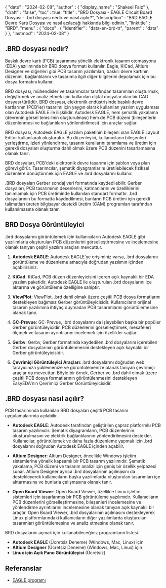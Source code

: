 {
  "date" : "2024-02-08",
  "author" : {
    "display_name" : "Shakeel Faiz"
},
  "draft" : "false",
  "toc" : true,
  "title" : "BRD Dosyası - EAGLE Circuit Board Dosyası - .brd dosyası nedir ve nasıl açılır?",
  "description" : "BRD EAGLE Devre Kartı Dosyası ve nasıl açılacağı hakkında bilgi edinin.",
  "linktitle" : "BRD",
  "menu" : {
    "docs" : {
      "identifier" : "data-en-brd-tr",
      "parent" : "data"
}
},
  "lastmod" : "2024-02-08"
}

## .BRD dosyası nedir?

Baskılı devre kartı (PCB) tasarımına yönelik elektronik tasarım otomasyonu (EDA) yazılımında bir BRD dosya formatı kullanılır. Eagle, KiCad, Altium Designer ve diğerleri gibi PCB tasarım yazılımları, baskılı devre kartının düzenini, bağlantılarını ve tasarımla ilgili diğer bilgilerini depolamak için bu dosya formatını kullanır.

BRD dosyası, mühendisler ve tasarımcılar tarafından tasarımları oluşturmak, değiştirmek ve analiz etmek için kullanılan dijital dosyalar olan bir CAD dosyası türüdür. BRD dosyası, elektronik endüstrisinde baskılı devre kartlarının (PCB'ler) tasarımı için yaygın olarak kullanılan yazılım uygulaması olan Autodesk EAGLE ile ilişkilidir. Autodesk EAGLE, hem şematik yakalama (devrenin görsel temsilinin oluşturulması) hem de PCB düzeni (bileşenlerin düzenlenmesi ve bağlantıların yönlendirilmesi) için araçlar sağlar.

BRD dosyası, Autodesk EAGLE yazılım paketinin bileşeni olan EAGLE Layout Editor kullanılarak oluşturulur. Bu düzenleyici, kullanıcıların bileşenleri yerleştirme, izleri yönlendirme, tasarım kurallarını tanımlama ve üretim için gerekli dosyaları oluşturma dahil olmak üzere PCB düzenini tasarlamasına olanak tanır.

BRD dosyaları, PCB'deki elektronik devre tasarımı için şablon veya plan görevi görür. Tasarımcılar, şematik diyagramlarını üretilebilecek fiziksel düzenlere dönüştürmek için EAGLE ve .brd dosyalarını kullanır.

.BRD dosyaları Gerber sondaj veri formatında kaydedilebilir. Gerber dosyaları, PCB tasarımının desenlerini, katmanlarını ve özelliklerini tanımlamak için PCB üretiminde kullanılan standart formattır. .brd dosyalarının bu formatta kaydedilmesi, bunların PCB üretimi için gerekli talimatları üreten bilgisayar destekli üretim (CAM) programları tarafından kullanılmasına olanak tanır.

## BRD Dosya Görüntüleyici

.brd dosyalarını görüntülemek için kullanıcıların Autodesk EAGLE gibi yazılımlarla oluşturulan PCB düzenlerini görselleştirmesine ve incelemesine olanak tanıyan çeşitli yazılım araçları mevcuttur.

1.  **Autodesk EAGLE**: Autodesk EAGLE'ye erişiminiz varsa, .brd dosyalarını görüntüleme ve düzenleme amacıyla doğrudan yazılımın içinden açabilirsiniz.
    
2.  **KiCad**: KiCad, PCB düzen düzenleyicisini içeren açık kaynaklı bir EDA yazılım paketidir. Autodesk EAGLE ile oluşturulan .brd dosyalarını içe aktarma ve görüntüleme özelliğine sahiptir.
    
3.  **ViewPlot**: ViewPlot, .brd dahil olmak üzere çeşitli PCB dosya formatlarını destekleyen bağımsız Gerber görüntüleyicisidir. Kullanıcıların orijinal tasarım yazılımına ihtiyaç duymadan PCB tasarımlarını görüntülemesine olanak tanır.
    
4.  **GC-Prevue**: GC-Prevue, .brd dosyalarını da işleyebilen başka bir popüler Gerber görüntüleyicidir. PCB düzenlerini görselleştirmek, mesafeleri ölçmek ve tasarım ayrıntılarını incelemek için özellikler sağlar.
    
5.  **Gerbv**: Gerbv, Gerber formatında kaydedilen .brd dosyalarını içerebilen Gerber dosyalarının görüntülenmesini destekleyen açık kaynaklı bir Gerber görüntüleyicisidir.
    
6.  **Çevrimiçi Görüntüleyici Araçları**: .brd dosyalarını doğrudan web tarayıcınıza yüklemenize ve görüntülemenize olanak tanıyan çevrimiçi araçlar da mevcuttur. Böyle bir örnek, Gerber ve .brd dahil olmak üzere çeşitli PCB dosya formatlarının görüntülenmesini destekleyen EasyEDA'nın Çevrimiçi Gerber Görüntüleyicisidir.

## .BRD dosyası nasıl açılır?

PCB tasarımında kullanılan BRD dosyaları çeşitli PCB tasarım uygulamalarında açılabilir.

- **Autodesk EAGLE**: Autodesk tarafından geliştirilen çapraz platformlu PCB tasarım yazılımıdır. Şematik diyagramların, PCB düzenlerinin oluşturulmasını ve elektrik bağlantılarının yönlendirilmesini destekler. Kullanıcılar, görüntülemek ve daha fazla düzenleme yapmak için .brd dosyalarını doğrudan Autodesk EAGLE içinden açabilir.
    
- **Altium Designer**: Altium Designer, öncelikle Windows işletim sistemlerine yönelik kapsamlı bir PCB tasarım yazılımıdır. Şematik yakalama, PCB düzeni ve tasarım analizi için geniş bir özellik yelpazesi sunar. Altium Designer ayrıca .brd dosyalarının açılmasını da destekleyerek kullanıcıların başka yazılımlarda oluşturulan tasarımları içe aktarmasına ve bunlarla çalışmasına olanak tanır.
    
- **Open Board Viewer**: Open Board Viewer, özellikle Linux işletim sistemleri için tasarlanmış bir PCB görüntüleme yazılımıdır. Kullanıcıların PCB düzenlerini görselleştirmesine, bileşenleri incelemesine ve yönlendirme ayrıntılarını incelemesine olanak tanıyan açık kaynaklı bir araçtır. Open Board Viewer, .brd dosyalarının açılmasını destekleyerek Linux platformlarındaki kullanıcıların diğer yazılımlarda oluşturulan tasarımları görüntülemesine ve analiz etmesine olanak tanır.

BRD dosyalarını açmak için kullanabileceğiniz programların listesi.

- **Autodesk EAGLE** (Ücretsiz Deneme) (Windows, Mac, Linux) için
- **Altium Designer** (Ücretsiz Deneme) (Windows, Mac, Linux) için
- **Linux için Açık Pano Görüntüleyici** (Ücretsiz)

## Referanslar
* [EAGLE programı](https://en.wikipedia.org/wiki/EAGLE_(program))


